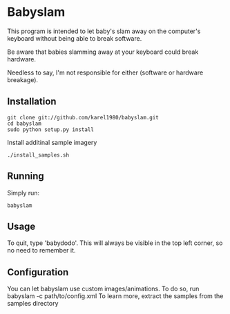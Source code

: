 # Babyslam

This program is intended to let baby's slam away on the computer's keyboard
without being able to break software.

Be aware that babies slamming away at your keyboard could break hardware.

Needless to say, I'm not responsible for either (software or hardware breakage).

## Installation

	git clone git://github.com/karel1980/babyslam.git
	cd babyslam
	sudo python setup.py install

Install additinal sample imagery

	./install_samples.sh

## Running

Simply run:

	babyslam
	
## Usage

To quit, type 'babydodo'. This will always be visible in the top left corner, so no need to remember it.

## Configuration

You can let babyslam use custom images/animations.
To do so, run babyslam -c path/to/config.xml
To learn more, extract the samples from the samples directory




